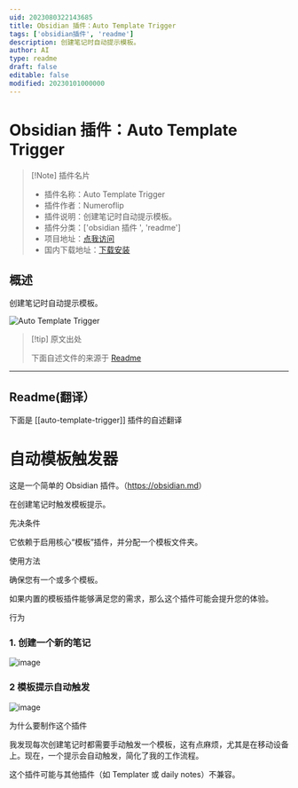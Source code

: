 ```yaml
---
uid: 2023080322143685
title: Obsidian 插件：Auto Template Trigger
tags: ['obsidian插件', 'readme']
description: 创建笔记时自动提示模板。
author: AI
type: readme
draft: false
editable: false
modified: 20230101000000
---
```


# Obsidian 插件：Auto Template Trigger

> [!Note] 插件名片
> - 插件名称：Auto Template Trigger
> - 插件作者：Numeroflip
> - 插件说明：创建笔记时自动提示模板。
> - 插件分类：['obsidian 插件 ', 'readme']
> - 项目地址：[点我访问](https://github.com/numeroflip/obsidian-auto-template-prompt)
> - 国内下载地址：[下载安装](https://pkmer.cn/products/plugin/pluginMarket/?auto-template-trigger)

## 概述

创建笔记时自动提示模板。

![Auto Template Trigger](https://cdn.pkmer.cn/covers/auto-template-trigger.png!pkmer)

> [!tip] 原文出处
>
>下面自述文件的来源于 [Readme](https://ghproxy.net/https://raw.githubusercontent.com/numeroflip/obsidian-auto-template-prompt/master/README.md)

---

## Readme(翻译）

下面是 [[auto-template-trigger]] 插件的自述翻译

# 自动模板触发器

这是一个简单的 Obsidian 插件。（<https://obsidian.md>）

在创建笔记时触发模板提示。

先决条件

它依赖于启用核心“模板”插件，并分配一个模板文件夹。

使用方法

确保您有一个或多个模板。

如果内置的模板插件能够满足您的需求，那么这个插件可能会提升您的体验。

行为

### 1. 创建一个新的笔记

![image](https://user-images.githubusercontent.com/46031874/233847364-48e0ca1e-f8cc-4aff-a582-b9c9fdd215b8.png)

### 2 模板提示自动触发

![image](https://user-images.githubusercontent.com/46031874/233847405-6ad376cc-2d76-42fe-ba12-3e173d38163c.png)

为什么要制作这个插件

我发现每次创建笔记时都需要手动触发一个模板，这有点麻烦，尤其是在移动设备上。现在，一个提示会自动触发，简化了我的工作流程。

这个插件可能与其他插件（如 Templater 或 daily notes）不兼容。
